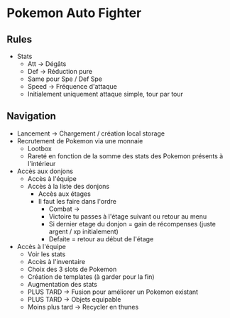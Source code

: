 # Pokemon Auto Fighter

## Rules

- Stats
  - Att -> Dégâts
  - Def -> Réduction pure
  - Same pour Spe / Def Spe
  - Speed -> Fréquence d'attaque
  - Initialement uniquement attaque simple, tour par tour

## Navigation

- Lancement -> Chargement / création local storage
- Recrutement de Pokemon via une monnaie
  - Lootbox
  - Rareté en fonction de la somme des stats des Pokemon présents à l'intérieur
- Accès aux donjons
  - Accès à l'équipe
  - Accès à la liste des donjons
    - Accès aux étages
    - Il faut les faire dans l'ordre
      - Combat ->
      - Victoire tu passes à l'étage suivant ou retour au menu
      - Si dernier etage du donjon = gain de récompenses (juste argent / xp initialement)
      - Defaite = retour au début de l'étage
- Accès à l'équipe
  - Voir les stats
  - Accès à l'inventaire
  - Choix des 3 slots de Pokemon
  - Création de templates (à garder pour la fin)
  - Augmentation des stats
  - PLUS TARD -> Fusion pour améliorer un Pokemon existant
  - PLUS TARD -> Objets equipable
  - Moins plus tard -> Recycler en thunes
